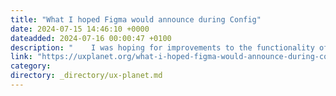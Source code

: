 ```yaml
---
title: "What I hoped Figma would announce during Config"
date: 2024-07-15 14:46:10 +0000
dateadded: 2024-07-16 00:00:47 +0100
description: "    I was hoping for improvements to the functionality of variables.  Continue reading on UX Planet »  "
link: "https://uxplanet.org/what-i-hoped-figma-would-announce-during-config-0d4c4c531b16?source=rss----819cc2aaeee0---4"
category:
directory: _directory/ux-planet.md
---
```

